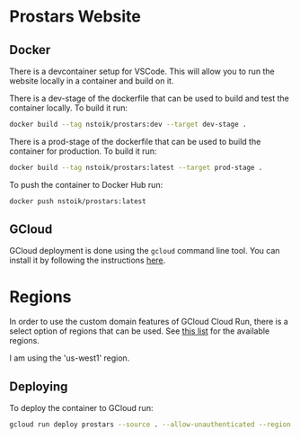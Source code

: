 # Prostars Website

## Docker

There is a devcontainer setup for VSCode. This will allow you to run the website locally in a container and build on it.

There is a dev-stage of the dockerfile that can be used to build and test the container locally. To build it run:

```bash
docker build --tag nstoik/prostars:dev --target dev-stage .
```

There is a prod-stage of the dockerfile that can be used to build the container for production. To build it run:

```bash
docker build --tag nstoik/prostars:latest --target prod-stage .
```

To push the container to Docker Hub run:

```bash
docker push nstoik/prostars:latest
```

## GCloud

GCloud deployment is done using the `gcloud` command line tool. You can install it by following the instructions [here](https://cloud.google.com/sdk/docs/install-sdk#deb).

# Regions
In order to use the custom domain features of GCloud Cloud Run, there is a select option of regions that can be used. See [this list](https://cloud.google.com/run/docs/mapping-custom-domains#limitations) for the available regions.

I am using the 'us-west1' region.

## Deploying
To deploy the container to GCloud run:

```bash
gcloud run deploy prostars --source . --allow-unauthenticated --region us-west1
```